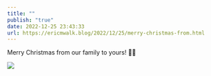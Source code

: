 ```yaml
---
title: ""
publish: "true"
date: 2022-12-25 23:43:33
url: https://ericmwalk.blog/2022/12/25/merry-christmas-from.html
---
```


Merry Christmas from our family to yours! 🎄🎅


![](https://ericmwalk.blog/uploads/2022/8e8665837d.jpg)